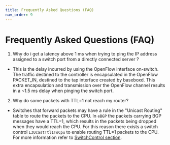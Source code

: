 ```yaml
---
title: Frequently Asked Questions (FAQ)
nav_order: 9
---
```

# Frequently Asked Questions (FAQ)

1. Why do i get a latency above 1 ms when trying to ping the IP address
   assigned to a switch port from a directly connected server ?
- This is the delay incurred by using the OpenFlow interface on-switch. The
  traffic destined to the controller is encapsulated in the OpenFlow PACKET_IN,
  destined to the tap interface created by baseboxd. This extra encapsulation and
  transmission over the OpenFlow channel results in a ~1.5 ms delay when pinging
  the switch port.

2. Why do some packets with TTL=1 not reach my router?
- Switches that forward packets may have a rule in the "Unicast Routing" table
  to route the packets to the CPU. In `eBGP` the packets carrying BGP messages
  have a TTL=1, which results in the packets being dropped when they would reach
  the CPU. For this reason there exists a switch control `L3UcastTtl1ToCpu` to
  enable routing TTL=1 packets to the CPU. For more information refer to
  [SwitchControl section](platform_configuration/switchcontrol.md#ttl-controls).
